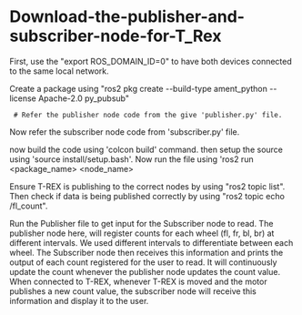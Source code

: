 # Download-the-publisher-and-subscriber-node-for-T_Rex

First, use the "export ROS_DOMAIN_ID=0" to have both devices connected to the same local network.

Create a package using "ros2 pkg create --build-type ament_python --license Apache-2.0 py_pubsub"
     
     # Refer the publisher node code from the give 'publisher.py' file.
Now refer the subscriber node code from 'subscriber.py' file.

now build the code using 'colcon build' command.
then setup the source using 'source install/setup.bash'.
Now run the file using 'ros2 run <package_name> <node_name>


Ensure T-REX is publishing to the correct nodes by using "ros2 topic list".
Then check if data is being published correctly by using "ros2 topic echo /fl_count".


 Run the Publisher file to get input for the Subscriber node to read. The publisher node here, will register counts for each wheel (fl, fr, bl, br) at different intervals. We used different intervals to differentiate between each wheel.
 The Subscriber node then receives this information and prints the output of each count registered for the user to read. It will continuously update the count whenever the publisher node updates the count value.
 When connected to T-REX, whenever T-REX is moved and the motor publishes a new count value, the subscriber node will receive this information and display it to the user.

